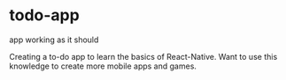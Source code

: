 # todo-app
app working as it should



Creating a to-do app to learn the basics of React-Native.  Want to use this knowledge to create more mobile apps and games.
